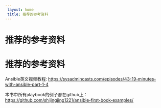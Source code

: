 ```yaml
---
 layout: home
 title: 推荐的参考资料
---
```


# 推荐的参考资料
# 推荐的参考资料


Ansible英文视频教程: https://sysadmincasts.com/episodes/43-19-minutes-with-ansible-part-1-4

本书中所有playbook的例子都在github上： https://github.com/shijingjing1221/ansible-first-book-examples/
